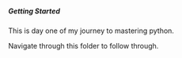##### Getting Started
This is day one of my journey to mastering python.

Navigate through this folder to follow through.